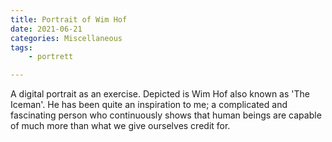 ```yaml
---
title: Portrait of Wim Hof
date: 2021-06-21
categories: Miscellaneous
tags: 
    - portrett

---
```

A digital portrait as an exercise. Depicted is Wim Hof also known as 'The Iceman'. He has been quite an inspiration to me; a complicated and fascinating person who continuously shows that human beings are capable of much more than what we give ourselves credit for.